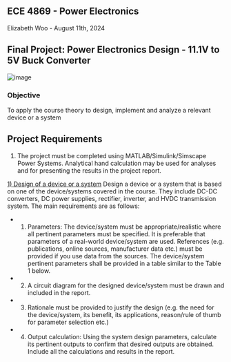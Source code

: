 ## ECE 4869 - Power Electronics
Elizabeth Woo - August 11th, 2024

## Final Project: Power Electronics Design - 11.1V to 5V Buck Converter 
![image](https://github.com/user-attachments/assets/cf184f6d-2a3a-4d0e-b49e-7d1021d31566)


### Objective 
To apply the course theory to design, implement and analyze a relevant device or a system

## Project Requirements 
1. The project must be completed using MATLAB/Simulink/Simscape Power Systems. Analytical hand
calculation may be used for analyses and for presenting the results in the project report.

<ins>1) Design of a device or a system</ins>
Design a device or a system that is based on one of the device/systems covered in the course. They include
DC-DC converters, DC power supplies, rectifier, inverter, and HVDC transmission system. The main
requirements are as follows:
- 1) Parameters: The device/system must be appropriate/realistic where all pertinent parameters
must be specified. It is preferable that parameters of a real-world device/system are used.
References (e.g. publications, online sources, manufacturer data etc.) must be provided if you
use data from the sources. The device/system pertinent parameters shall be provided in a table
similar to the Table 1 below.
- 2) A circuit diagram for the designed device/system must be drawn and included in the report. 
- 3) Rationale must be provided to justify the design (e.g. the need for the device/system, its benefit,
its applications, reason/rule of thumb for parameter selection etc.)
- 4) Output calculation: Using the system design parameters, calculate its pertinent outputs to
confirm that desired outputs are obtained. Include all the calculations and results in the report.
